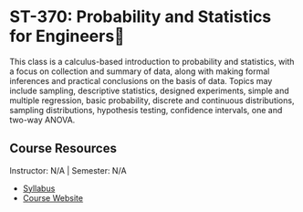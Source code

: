 # ST-370: Probability and Statistics for Engineers🧮
This class is a calculus-based introduction to probability and statistics, with a focus on collection and summary of data, along with making formal inferences and practical conclusions on the basis of data. Topics may include sampling, descriptive statistics, designed experiments, simple and multiple regression, basic probability, discrete and continuous distributions, sampling distributions, hypothesis testing, confidence intervals, one and two-way ANOVA.

## Course Resources
Instructor: N/A | Semester: N/A
* [Syllabus]()
* [Course Website](https://wolfware.ncsu.edu/courses/details/?sis_id=SIS:2022:1:1:ST:370:601)
